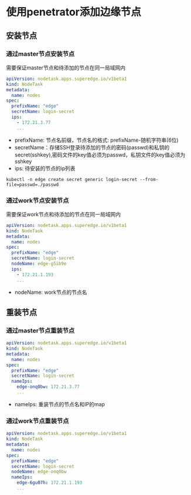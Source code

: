 # 使用penetrator添加边缘节点

## 安装节点

### 通过master节点安装节点

需要保证master节点和待添加的节点在同一局域网内

```yaml
apiVersion: nodetask.apps.superedge.io/v1beta1
kind: NodeTask
metadata:
  name: nodes
spec:
  prefixName: "edge"
  secretName: login-secret
  ips:
    - 172.21.3.77
    ...
```

* prefixName: 节点名前缀，节点名的格式: prefixName-随机字符串(6位)
* secretName：存储SSH登录待添加的节点的密码(passwd)和私钥的secret(sshkey),密码文件的key值必须为passwd，私钥文件的key值必须为sshkey
* ips: 待安装的节点的ip列表
```shell
kubectl -n edge create secret generic login-secret --from-file=passwd=./passwd 
```

### 通过work节点安装节点

需要保证work节点和待添加的节点在同一局域网内

```yaml
apiVersion: nodetask.apps.superedge.io/v1beta1
kind: NodeTask
metadata:
  name: nodes
spec:
  prefixName: "edge"
  secretName: login-secret
  nodeName: edge-g5ib9e
  ips:
    - 172.21.1.193
    ...
```

* nodeName: work节点的节点名

## 重装节点

### 通过master节点重装节点

```yaml
apiVersion: nodetask.apps.superedge.io/v1beta1
kind: NodeTask
metadata:
  name: nodes
spec:
  prefixName: "edge"
  secretName: login-secret
  nameIps:
    edge-onq0bw: 172.21.3.77
    ...
```

* nameIps: 重装节点的节点名和IP的map

### 通过work节点重装节点

```yaml
apiVersion: nodetask.apps.superedge.io/v1beta1
kind: NodeTask
metadata:
  name: nodes
spec:
  prefixName: "edge"
  secretName: login-secret
  nodeName: edge-onq0bw
  nameIps:
    edge-6gu07h: 172.21.1.193
    ...
```